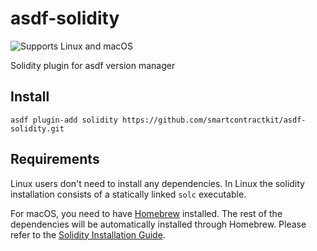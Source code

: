 # asdf-solidity

![Supports Linux and macOS](https://img.shields.io/badge/platforms-linux%20%7C%20macOS-blue.svg)

Solidity plugin for asdf version manager

## Install

`asdf plugin-add solidity https://github.com/smartcontractkit/asdf-solidity.git`

## Requirements

Linux users don't need to install any dependencies. In Linux the solidity installation  consists of a statically linked `solc` executable.

For macOS, you need to have [Homebrew](https://brew.sh/) installed. The rest of the dependencies will be automatically installed through Homebrew. Please refer to the [Solidity Installation Guide](http://solidity.readthedocs.io/en/develop/installing-solidity.html).
